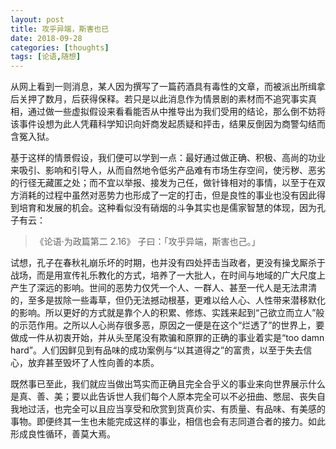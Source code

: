 ```yaml
---
layout: post
title: 攻乎异端，斯害也已
date: 2018-09-28
categories: [thoughts]
tags: [论语,随想]
---
```


从网上看到一则消息，某人因为撰写了一篇药酒具有毒性的文章，而被派出所缉拿后关押了数月，后获得保释。若只是以此消息作为情景剧的素材而不追究事实真相，通过做一些虚拟假设来看看能否从中推导出为我们受用的结论，那么倒不妨将该事件设想为此人凭藉科学知识向奸商发起质疑和抨击，结果反倒因为商警勾结而含冤入狱。

基于这样的情景假设，我们便可以学到一点：最好通过做正确、积极、高尚的功业来吸引、影响和引导人，从而自然地令低劣产品难有市场生存空间，使污秽、恶劣的行径无藏匿之处；而不宜以举报、接发为己任，做针锋相对的事情，以至于在双方消耗的过程中虽然对恶势力也形成了一定的打击，但是良性的事业也没有因此得到培育和发展的机会。这种看似没有硝烟的斗争其实也是儒家智慧的体现，因为孔子有云：

> 《论语·为政篇第二 2.16》 子曰：「攻乎异端，斯害也己。」

试想，孔子在春秋礼崩乐坏的时期，也并没有四处抨击当政者，更没有操戈厮杀于战场，而是用宣传礼乐教化的方式，培养了一大批人，在时间与地域的广大尺度上产生了深远的影响。世间的恶势力仅凭一个人、一群人、甚至一代人是无法肃清的，至多是拔除一些毒草，但仍无法撼动根基，更难以给人心、人性带来潜移默化的影响。所以更好的方式就是靠个人的积累、修炼、实践来起到“己欲立而立人”般的示范作用。之所以人心尚存很多恶，原因之一便是在这个“烂透了”的世界上，要做成一件从初衷开始，并从头至尾没有欺骗和原罪的正确的事业着实是“too damn hard”。人们因鲜见到有品味的成功案例与“以其道得之”的富贵，以至于失去信心，放弃甚至毁坏了人性向善的本质。

既然事已至此，我们就应当做出笃实而正确且完全合乎义的事业来向世界展示什么是真、善、美；要以此告诉世人我们每个人原本完全可以不必扭曲、憋屈、丧失自我地过活，也完全可以且应当享受和欣赏到货真价实、有质量、有品味、有美感的事物。即便终其一生也未能完成这样的事业，相信也会有志同道合者的接力。如此形成良性循环，善莫大焉。
